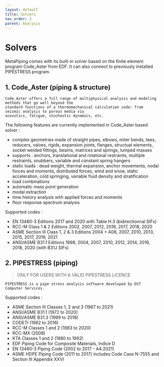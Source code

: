 ```yaml
---
layout: default
title: Solvers
nav_order: 3
parent: Analysis
---
```


# Solvers

MetaPiping comes with its built-in solver based on the finite element program Code_Aster from EDF. It can also connect to previously installed PIPESTRESS program.

## 1. Code_Aster (piping & structure)

    Code_Aster offers a full range of multiphysical analysis and modeling methods that go well beyond the 
    standard functions of a thermomechanical calculation code: from seismic analysis to porous media via 
    acoustics, fatigue, stochastic dynamics, etc.

The following features are currently implemented in Code_Aster based solver :

-	complex geometries made of straight pipes, elbows, miter bends, tees, reducers, valves, rigids, expansion joints, flanges, structual elements, socket welded fittings, beams, matrices and springs, lumped masses
-	supports : anchors, translational and rotational restraints, multiple restraints, snubbers, variable and constant spring hangers
-	static loads : dead weight, thermal expansion, anchor movements, nodal forces and moments, distributed forces, wind and snow, static acceleration, cold springing, variable fluid density and stratification
-	load combinations
-	automatic mass point generation
-	modal extraction
-	time history analysis with applied forces and moments
-	floor response spectrum analysis

Supported codes :

- EN 13480-3 Editions 2017 and 2020 with Table H.3 (bidirectionnal SIFs)
- RCC-M Class 1 & 2 Editions 2002, 2007, 2012, 2016, 2017, 2018, 2020
- ASME Section III Class 1, 2 & 3 Editions 2004 + A06, 2007, 2010, 2013, 2015, 2017, 2019, 2021
- ANSI/ASME B31.1 Editions 1998, 2004, 2007, 2010, 2012, 2014, 2016, 2018, 2020 (with B31J SIFs)


## 2. PIPESTRESS (piping)

>ONLY FOR USERS WITH A VALID PIPESTRESS LICENCE

    PIPESTRESS is a pipe stress analysis software developed by DST Computer Services.

Supported codes :

- ASME Section III Classes 1, 2 and 3 (1967 to 2021)
- ANSI/ASME B31.1 (1972 to 2020)
- ANSI/ASME B31.3 (1999 to 2018)
- CODETI (1982 to 2016)
- RCC-M Classes 1 and 2 (1983 to 2020)
- RCC-MX (2008)
- KTA Classes 1 and 2 (1980 to 1992)
- EDF Piping Code for Composite Materials, Indice D
- EN 13480-3 Piping Code (2002 to 2017 - A4:2021)
- ASME HDPE Piping Code (2011 to 2017) includes Code Case N-7555 and Section III Appendix XXVI
